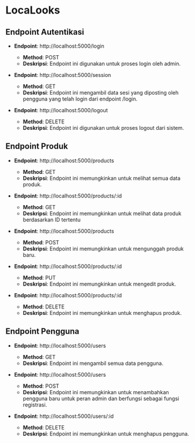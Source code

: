 # LocaLooks

## Endpoint Autentikasi
- **Endpoint**: http://localhost:5000/login
  - **Method**: POST
  - **Deskripsi**: Endpoint ini digunakan untuk proses login oleh admin.

- **Endpoint**: http://localhost:5000/session
  - **Method**: GET
  - **Deskripsi**: Endpoint ini mengambil data sesi yang diposting oleh pengguna yang telah login dari endpoint /login.

- **Endpoint**: http://localhost:5000/logout
  - **Method**: DELETE
  - **Deskripsi**: Endpoint ini digunakan untuk proses logout dari sistem.

## Endpoint Produk
- **Endpoint**: http://localhost:5000/products
  - **Method**: GET
  - **Deskripsi**: Endpoint ini memungkinkan untuk melihat semua data produk.

- **Endpoint**: http://localhost:5000/products/:id
  - **Method**: GET
  - **Deskripsi**: Endpoint ini memungkinkan untuk melihat data produk berdasarkan ID tertentu

- **Endpoint**: http://localhost:5000/products
  - **Method**: POST
  - **Deskripsi**: Endpoint ini memungkinkan untuk mengunggah produk baru.

- **Endpoint**: http://localhost:5000/products/:id
  - **Method**: PUT
  - **Deskripsi**: Endpoint ini memungkinkan untuk mengedit produk.

- **Endpoint**: http://localhost:5000/products/:id
  - **Method**: DELETE
  - **Deskripsi**: Endpoint ini memungkinkan untuk menghapus produk.

## Endpoint Pengguna
- **Endpoint**: http://localhost:5000/users
  - **Method**: GET
  - **Deskripsi**: Endpoint ini mengambil semua data pengguna.

- **Endpoint**: http://localhost:5000/users
  - **Method**: POST
  - **Deskripsi**: Endpoint ini memungkinkan untuk menambahkan pengguna baru untuk peran admin dan berfungsi sebagai fungsi registrasi.

- **Endpoint**: http://localhost:5000/users/:id
  - **Method**: DELETE
  - **Deskripsi**: Endpoint ini memungkinkan untuk menghapus pengguna.
